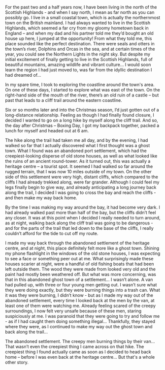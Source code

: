 For the past two and a half years now, I have been living in the north of the Scottish Highlands - and when I say north, I mean as far north as you can possibly go. I live in a small coastal town, which is actually the northernmost town on the British mainland. I had always wanted to live in the Scottish Highlands, which seemed a far cry from my gloomy hometown back in England – and when my dad and his partner told me they’d bought an old house up here, I jumped at the opportunity! From what they told me, this place sounded like the perfect destination. There were seals and otters in the town’s river, Dolphins and Orcas in the sea, and at certain times of the year, you could see the Northern Lights in the night sky. But despite my initial excitement of finally getting to live in the Scottish Highlands, full of beautiful mountains, amazing wildlife and vibrant culture... I would soon learn the region I had just moved to, was far from the idyllic destination I had dreamed of...

In my spare time, I took to exploring the coastline around the town's area. On one of these days, I started to explore what was east of the town. On the right-hand side of the mouth of the river, there’s an old ruin of a castle – but past that leads to a cliff trail around the eastern coastline.

Six or so months later and into the Christmas season, I’d just gotten out of a long-distance relationship. Feeling as though I had finally found closure, I decided I wanted to go on a long hike by myself along the cliff trail. And so, the day after Christmas – Boxing Day, I got my backpack together, packed a lunch for myself and headed out at 6 am.

The hike along the trail had taken me all day, and by the evening, I had walked so far that I actually discovered what I first thought was a ghost town. What I found was an abandoned port settlement, which had the creepiest-looking disperse of old stone houses, as well as what looked like the ruins of an ancient round-tower. As it turned out, this was actually a heritage centre – a tourist spot. It seemed I had walked so far around the rugged terrain, that I was now 10 miles outside of my town. On the other side of this settlement were very high, distant cliffs, which compared to the cliffs I had already trekked along, were far grander. Although I could feel my legs finally begin to give way, and already anticipating a long journey back along the trail, I decided I was going to cross the bay and reach the cliffs - and then make my way back home.

By the time I was making my way around the bay, it had become very dark. I had already walked past more than half of the bay, but the cliffs didn’t feel any closer. It was at this point when I decided I really needed to turn around, as at night, walking back along the cliff trail was going to be dangerous - and for the parts of the trail that led down to the base of the cliffs, I really couldn’t afford for the tide to cut off my route.

I made my way back through the abandoned settlement of the heritage centre, and at night, this place definitely felt more like a ghost town. Shining my phone flashlight in the windows of the old stone houses, I was expecting to see a face or something peer out at me. What surprisingly made these houses scarier at night, were a handful of old fishing boats that had been left outside them. The wood they were made from looked very old and the paint had mostly been weathered off. But what was more concerning, was that in this abandoned ghost town of a settlement... I wasn’t alone. A van had pulled up, with three or four young men getting out. I wasn’t sure what they were doing exactly, but they were burning things into a trash can. What it was they were burning, I didn’t know - but as I made my way out of the abandoned settlement, every time I looked back at the men by the van, at least one of them were watching me. Already feeling scared of the creepy surroundings, I now felt very unsafe because of these men, staring suspiciously at me. I was paranoid that they were going to try and follow me - as if I had caught them doing something illegal... Thankfully, they stayed where they were, as I continued to make my way out the ghost town and back along the trail... 

The abandoned settlement. The creepy men burning things by their van... That wasn’t even the creepiest thing I came across on that hike. The creepiest thing I found actually came as soon as I decided to head back home – before I was even back at the heritage centre... But that's a whole other story.





